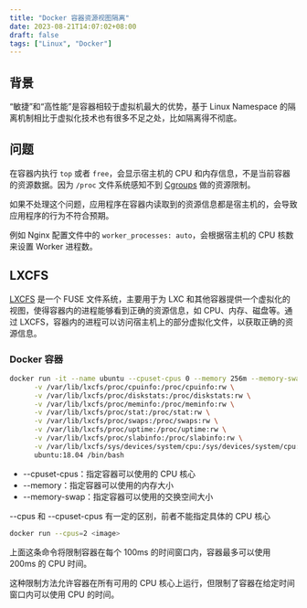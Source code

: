 ```yaml
---
title: "Docker 容器资源视图隔离"
date: 2023-08-21T14:07:02+08:00
draft: false
tags: ["Linux", "Docker"]
---
```


## 背景

“敏捷”和“高性能”是容器相较于虚拟机最大的优势，基于 Linux Namespace 的隔离机制相比于虚拟化技术也有很多不足之处，比如隔离得不彻底。

## 问题

在容器内执行 `top` 或者 `free`，会显示宿主机的 CPU 和内存信息，不是当前容器的资源数据。因为 `/proc` 文件系统感知不到 [Cgroups](/posts/cgroups) 做的资源限制。

如果不处理这个问题，应用程序在容器内读取到的资源信息都是宿主机的，会导致应用程序的行为不符合预期。

例如 Nginx 配置文件中的 `worker_processes: auto`，会根据宿主机的 CPU 核数来设置 Worker 进程数。

## LXCFS

[LXCFS](https://github.com/lxc/lxcfs) 是一个 FUSE 文件系统，主要用于为 LXC 和其他容器提供一个虚拟化的视图，使得容器内的进程能够看到正确的资源信息，如 CPU、内存、磁盘等。通过 LXCFS，容器内的进程可以访问宿主机上的部分虚拟化文件，以获取正确的资源信息。

### Docker 容器

```bash
docker run -it --name ubuntu --cpuset-cpus 0 --memory 256m --memory-swap 256m \
      -v /var/lib/lxcfs/proc/cpuinfo:/proc/cpuinfo:rw \
      -v /var/lib/lxcfs/proc/diskstats:/proc/diskstats:rw \
      -v /var/lib/lxcfs/proc/meminfo:/proc/meminfo:rw \
      -v /var/lib/lxcfs/proc/stat:/proc/stat:rw \
      -v /var/lib/lxcfs/proc/swaps:/proc/swaps:rw \
      -v /var/lib/lxcfs/proc/uptime:/proc/uptime:rw \
      -v /var/lib/lxcfs/proc/slabinfo:/proc/slabinfo:rw \
      -v /var/lib/lxcfs/sys/devices/system/cpu:/sys/devices/system/cpu:rw \
      ubuntu:18.04 /bin/bash
```

- --cpuset-cpus：指定容器可以使用的 CPU 核心
- --memory：指定容器可以使用的内存大小
- --memory-swap：指定容器可以使用的交换空间大小

--cpus 和 --cpuset-cpus 有一定的区别，前者不能指定具体的 CPU 核心

```bash
docker run --cpus=2 <image>
```

上面这条命令将限制容器在每个 100ms 的时间窗口内，容器最多可以使用 200ms 的 CPU 时间。

这种限制方法允许容器在所有可用的 CPU 核心上运行，但限制了容器在给定时间窗口内可以使用 CPU 的时间。
